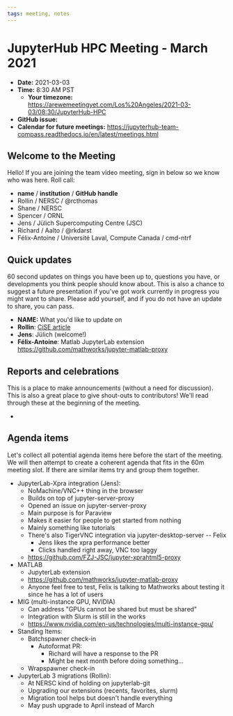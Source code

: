 ```yaml
---
tags: meeting, notes
---
```


# JupyterHub HPC Meeting - March 2021

- **Date:** 2021-03-03
- **Time:** 8:30 AM PST
  - **Your timezone:** https://arewemeetingyet.com/Los%20Angeles/2021-03-03/08:30/JupyterHub-HPC
- **GitHub issue:**
- **Calendar for future meetings:** https://jupyterhub-team-compass.readthedocs.io/en/latest/meetings.html

## Welcome to the Meeting

Hello! If you are joining the team video meeting, sign in below so we know who was here. Roll call:

- **name** / **institution** / **GitHub handle**
- Rollin / NERSC / @rcthomas
- Shane / NERSC
- Spencer / ORNL
- Jens / Jülich Supercomputing Centre (JSC)
- Richard / Aalto / @rkdarst
- Félix-Antoine / Université Laval, Compute Canada / cmd-ntrf

## Quick updates

60 second updates on things you have been up to, questions you have, or developments you think people should know about. This is also a chance to suggest a future presentation if you've got work currently in progress you might want to share. Please add yourself, and if you do not have an update to share, you can pass.

- **NAME:** What you'd like to update on
- **Rollin**: [CiSE article](https://www.authorea.com/doi/full/10.22541/au.161230518.84458221/v1)
- **Jens**: Jülich (welcome!)
- **Félix-Antoine**: Matlab JupyterLab extension https://github.com/mathworks/jupyter-matlab-proxy

## Reports and celebrations

This is a place to make announcements (without a need for discussion). This is also a great place to give shout-outs to contributors! We'll read through these at the beginning of the meeting.

- 

## Agenda items

Let's collect all potential agenda items here before the start of the meeting. We will then attempt to create a coherent agenda that fits in the 60m meeting slot. If there are similar items try and group them together.

- JupyterLab-Xpra integration (Jens):
    - NoMachine/VNC++ thing in the browser
    - Builds on top of jupyter-server-proxy
    - Opened an issue on jupyter-server-proxy
    - Main purpose is for Paraview
    - Makes it easier for people to get started from nothing
    - Mainly something like tutorials
    - There's also TigerVNC integration via jupyter-desktop-server -- Felix
        - Jens likes the xpra performance better
        - Clicks handled right away, VNC too laggy
    - https://github.com/FZJ-JSC/jupyter-xprahtml5-proxy
- MATLAB
    - JupyterLab extension
    - https://github.com/mathworks/jupyter-matlab-proxy
    - Anyone feel free to test, Felix is talking to Mathworks about testing it since he has a lot of users
- MIG (multi-instance GPU, NVIDIA)
    - Can address "GPUs cannot be shared but must be shared"
    - Integration with Slurm is still in the works
    - https://www.nvidia.com/en-us/technologies/multi-instance-gpu/
- Standing Items:
    - Batchspawner check-in
        - Autoformat PR:
            - Richard will have a response to the PR
            - Might be next month before doing something...
    - Wrapspawner check-in
- JupyterLab 3 migrations (Rollin):
    - At NERSC kind of holding on jupyterlab-git
    - Upgrading our extensions (recents, favorites, slurm)
    - Migration tool helps but doesn't handle everything
    - May push upgrade to April instead of March

